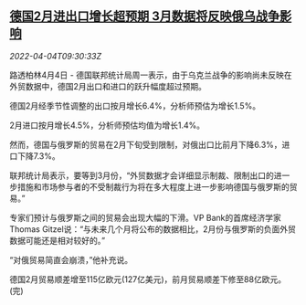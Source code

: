 <!--1649064665000-->
[德国2月进出口增长超预期 3月数据将反映俄乌战争影响](https://cn.reuters.com/article/germany-feb-import-export-0404-idCNKCS2LW0R5)
------

<div><i>2022-04-04T09:30:33Z</i></div><p>路透柏林4月4日 - 德国联邦统计局周一表示，由于乌克兰战争的影响尚未反映在外贸数据中，德国2月出口和进口的跃升幅度超过预期。</p><p>德国2月经季节性调整的出口按月增长6.4%，分析师预估为增长1.5%。</p><p>2月进口按月增长4.5%，分析师预估均值为增长1.4%。</p><p>然而，德国与俄罗斯的贸易在2月下旬受到限制，对俄出口比前月下降6.3%，进口下降7.3%。</p><p>联邦统计局表示，要等到3月份，“外贸数据才会详细显示制裁、限制出口的进一步措施和市场参与者的不受制裁行为将在多大程度上进一步影响德国与俄罗斯的贸易。”</p><p>专家们预计与俄罗斯之间的贸易会出现大幅的下滑。VP Bank的首席经济学家Thomas Gitzel说：“与未来几个月将公布的数据相比，2月份与俄罗斯的负面外贸数据可能还是相对较好的。”</p><p>“对俄贸易简直会崩溃，”他补充说。</p><p>德国2月贸易顺差增至115亿欧元(127亿美元)，前月贸易顺差下修至88亿欧元。(完)</p>
